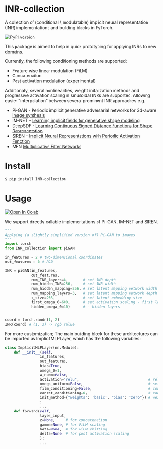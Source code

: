# INR-collection
A collection of (conditional \ modulatable) implicit neural representation (INR) implementations and building blocks in PyTorch. 

[![PyPI version](https://badge.fury.io/py/INR-collection.svg)](https://badge.fury.io/py/INR-collection)

This package is aimed to help in quick prototyping for applying INRs to new domains.

Currently, the following conditioning methods are supported:
- Feature wise linear modulation (FiLM)
- Concatenation
- Post activation modulation (experimental)

Additionaly, several nonlinearities, weight initalization methods and progressive activation scaling in sinusoidal INRs are supported. Allowing easier "interpolation" between several prominent INR approaches e.g.
- Pi-GAN - <a href="https://openaccess.thecvf.com/content/CVPR2021/papers/Chan_Pi-GAN_Periodic_Implicit_Generative_Adversarial_Networks_for_3D-Aware_Image_Synthesis_CVPR_2021_paper.pdf"> Periodic implicit generative adversarial networks for 3d-aware image synthesis </a> 
- IM-NET - <a href="http://summit.sfu.ca/system/files/iritems1/19324/etd20312.pdf"> Learning implicit fields for generative shape modeling </a>
- DeepSDF - <a href="https://openaccess.thecvf.com/content_CVPR_2019/papers/Park_DeepSDF_Learning_Continuous_Signed_Distance_Functions_for_Shape_Representation_CVPR_2019_paper.pdf"> Learning Continuous Signed Distance Functions
for Shape Representation </a>
- SIREN - <a href="https://arxiv.org/abs/2006.09661">Implicit Neural Representations with Periodic Activation Function</a>
- MFN <a href="https://openreview.net/pdf?id=OmtmcPkkhT"> Multiplicative Filter Networks </a>

# Install 

```bash
$ pip install INR-collection
```

# Usage

[![Open In Colab](https://colab.research.google.com/assets/colab-badge.svg)](https://colab.research.google.com/drive/1dCtAOhOwfIr-KYzSL5C0XoT1ZofMjNSl?usp=sharing)

We support directly callable implementations of Pi-GAN, IM-NET and SIREN.

```python
"""
Applying (a slightly simplified version of) Pi-GAN to images 
"""
import torch
from INR_collection import piGAN

in_features = 2 # two-dimensional coordinates
out_features = 3 # RGB

INR = piGAN(in_features, 
            out_features, 
            num_INR_layers=8,       # set INR depth
            num_hidden_INR=256,     # set INR width
            num_hidden_mapping=256, # set latent mapping network width 
            num_mapping_layers=3,   # set latent mapping network depth
            z_size=256,             # set latent embedding size
            first_omega_0=600,      # set activation scaling - first layer
            hidden_omega_0=30)      # - hidden layers


coord = torch.randn(1, 2)
INR(coord) # (1, 3) <- rgb value
```

For more customization; The main building block for these architectures can be imported as ImplicitMLPLayer, which has the following variables:

```python
class ImplicitMLPLayer(nn.Module):
    def __init__(self, 
                in_features, 
                out_features, 
                bias=True,
                omega_0=1, 
                w_norm=False, 
                activation="relu",                                # relu, sine, sigmoid, tanh, none
                omega_uniform=False,                              # set omegas uniformly random between set value and 0
                film_conditioning=False,                          # condition this layer using FiLM
                concat_conditioning=0,                            # condition this layer using concatenation
                init_method={"weights": 'basic', "bias": "zero"}) # weights: basic, kaiming_in, siren. bias: zero, polar
                :
                ...
    def forward(self, 
                layer_input, 
                z=None,     # for concatenation
                gamma=None, # for FiLM scaling
                beta=None,  # for FiLM shifting
                delta=None  # for post activation scaling
                ):
                ...
```


